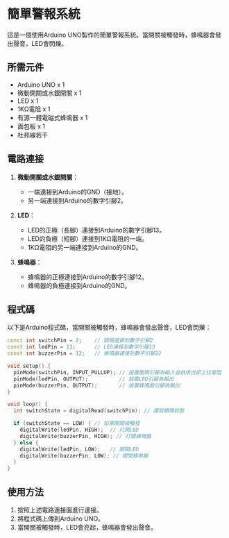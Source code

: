 # 簡單警報系統

這是一個使用Arduino UNO製作的簡單警報系統。當開關被觸發時，蜂鳴器會發出聲音，LED會閃爍。

## 所需元件
- Arduino UNO x 1
- 微動開關或水銀開關 x 1
- LED x 1
- 1KΩ電阻 x 1
- 有源一體電磁式蜂鳴器 x 1
- 面包板 x 1
- 杜邦線若干

## 電路連接
1. **微動開關或水銀開關**：
   - 一端連接到Arduino的GND（接地）。
   - 另一端連接到Arduino的數字引腳2。

2. **LED**：
   - LED的正極（長腳）連接到Arduino的數字引腳13。
   - LED的負極（短腳）連接到1KΩ電阻的一端。
   - 1KΩ電阻的另一端連接到Arduino的GND。

3. **蜂鳴器**：
   - 蜂鳴器的正極連接到Arduino的數字引腳12。
   - 蜂鳴器的負極連接到Arduino的GND。

## 程式碼
以下是Arduino程式碼，當開關被觸發時，蜂鳴器會發出聲音，LED會閃爍：

```cpp
const int switchPin = 2;    // 開關連接到數字引腳2
const int ledPin = 13;      // LED連接到數字引腳13
const int buzzerPin = 12;   // 蜂鳴器連接到數字引腳12

void setup() {
  pinMode(switchPin, INPUT_PULLUP); // 設置開關引腳為輸入並啟用內部上拉電阻
  pinMode(ledPin, OUTPUT);          // 設置LED引腳為輸出
  pinMode(buzzerPin, OUTPUT);       // 設置蜂鳴器引腳為輸出
}

void loop() {
  int switchState = digitalRead(switchPin); // 讀取開關狀態

  if (switchState == LOW) { // 如果開關被觸發
    digitalWrite(ledPin, HIGH);  // 打開LED
    digitalWrite(buzzerPin, HIGH); // 打開蜂鳴器
  } else {
    digitalWrite(ledPin, LOW);   // 關閉LED
    digitalWrite(buzzerPin, LOW); // 關閉蜂鳴器
  }
}
```

## 使用方法
1. 按照上述電路連接圖進行連接。
2. 將程式碼上傳到Arduino UNO。
3. 當開關被觸發時，LED會亮起，蜂鳴器會發出聲音。
